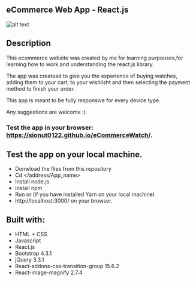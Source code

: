 ## eCommerce Web App - React.js

![alt text](http://i68.tinypic.com/2pzw41j.jpg)


## Description
This ecommerce website was created by me for learning purpouses,for learning how to work and understanding the react.js library.

The app was createad to give you the experience of buying watches, adding them to your cart, to your wishlisht and then selecting the payment method to finish your order.

This app is meant to be fully responsive for every device type. 

Any suggestions are welcome :).

### Test the app in your browser: https://sionut0122.github.io/eCommerceWatch/. 


## Test the app on your local machine.
- Donwload the files from this repository
- Cd </address/App_name>
- Install node.js
- Install npm 
- Run <npm start> or <yarn start> (if you have installed Yarn on your local machine)
- http://localhost:3000/ on your browser.



## Built with:

- HTML + CSS
- Javascript
- React.js
- Bootstrap 4.3.1
- jQuery 3.3.1
- React-addons-css-transition-group 15.6.2
- React-image-magnify 2.7.4

